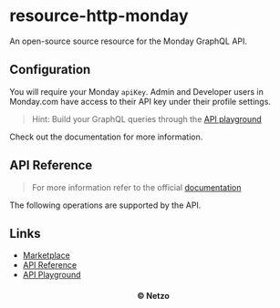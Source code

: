 # resource-http-monday

An open-source source resource for the Monday GraphQL API.

## Configuration

You will require your Monday `apiKey`. Admin and Developer users in Monday.com
have access to their API key under their profile settings.

> Hint: Build your GraphQL queries through the
> [API playground](https://monday.com/developers/v2/try-it-yourself)

Check out the documentation for more information.

## API Reference

> For more information refer to the official [documentation](#links)

The following operations are supported by the API.

## Links

- [Marketplace](https://app.netzo.io/resources/resource-http-monday)
- [API Reference](https://developer.monday.com/api-reference/docs/basics)
- [API Playground](https://monday.com/developers/v2/try-it-yourself)

<div align="center">
  <h4>© Netzo</h4>
</div>
